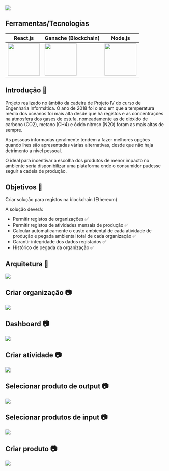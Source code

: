 <img src="https://user-images.githubusercontent.com/29258150/61911347-22949f80-af2f-11e9-8fed-7a7ea31d859f.png">


## Ferramentas/Tecnologias
| React.js | Ganache (Blockchain) | Node.js
| --- | --- | --- |
| <img src="https://cdn.auth0.com/blog/react-js/react.png" width=100 height=100> | <img src="https://cn.opendesktop.org/cache/400x400/img/3/5/b/f/28fc2edfaf00afa3d39356e11b2ca0b502f7.png" width=100 height=100> | <img src="https://d2eip9sf3oo6c2.cloudfront.net/tags/images/000/000/256/square_256/nodejslogo.png" width=100 height=100>


## Introdução 🌲
Projeto realizado no âmbito da cadeira de Projeto IV do curso de Engenharia Informática.
O ano de 2018 foi o ano em que a temperatura média dos oceanos foi mais alta desde que há registos e as concentrações na atmosfera dos gases de estufa, nomeadamente as de dióxido de carbono (CO2), metano (CH4) e óxido nitroso (N2O) foram as mais altas de sempre.

As pessoas informadas geralmente tendem a fazer melhores opções quando lhes são apresentadas várias alternativas, desde que não haja detrimento a nível pessoal.

O ideal para incentivar a escolha dos produtos de menor impacto no ambiente seria disponibilizar uma plataforma onde o consumidor pudesse seguir a cadeia de produção.

## Objetivos 📝

Criar solução para registos na blockchain (Ethereum)

A solução deverá:

* Permitir registos de organizações ✅
* Permitir registos de atividades mensais de produção ✅
* Calcular automaticamente o custo ambiental de cada atividade de produção e pegada ambiental total de cada organização ✅
* Garantir integridade dos dados registados ✅
* Histórico de pegada da organização ✅

## Arquitetura 🚧
![](https://user-images.githubusercontent.com/29258150/61911194-9d10ef80-af2e-11e9-94bb-03ca36c08903.png)


## Criar organização 📷
![](https://user-images.githubusercontent.com/29258150/61910916-d8f78500-af2d-11e9-822c-1e6a2fbe5243.png)

## Dashboard 📷
![](https://user-images.githubusercontent.com/29258150/61911431-5e2f6980-af2f-11e9-9382-973cdc113385.png)

## Criar atividade 📷
![](https://user-images.githubusercontent.com/29258150/61911529-ab134000-af2f-11e9-80aa-c365a7858576.png)

## Selecionar produto de output 📷
![](https://user-images.githubusercontent.com/29258150/61911613-e4e44680-af2f-11e9-8952-2f056db04851.png)

## Selecionar produtos de input 📷
![](https://user-images.githubusercontent.com/29258150/61911645-f9c0da00-af2f-11e9-9784-a9dc07aa14d5.png)

## Criar produto 📷
![](https://user-images.githubusercontent.com/29258150/61911678-178e3f00-af30-11e9-93e7-b427f99fbd10.png)
